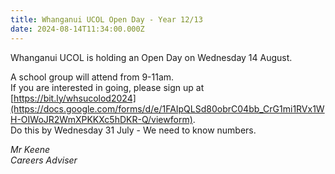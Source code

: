```yaml
---
title: Whanganui UCOL Open Day - Year 12/13
date: 2024-08-14T11:34:00.000Z
---
```

Whanganui UCOL is holding an Open Day on Wednesday 14 August.  

A school group will attend from 9-11am.  
If you are interested in going, please sign up at [https://bit.ly/whsucolod2024](https://docs.google.com/forms/d/e/1FAIpQLSd80obrC04bb_CrG1mi1RVx1WH-OIWoJR2WmXPKKXc5hDKR-Q/viewform).    
Do this by Wednesday 31 July - We need to know numbers.

*Mr Keene  
Careers Adviser*
